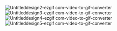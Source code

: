 ![Untitleddesign2-ezgif com-video-to-gif-converter](https://github.com/user-attachments/assets/1a11edfe-a881-4bac-a477-5ea94a26d4ac)
![Untitleddesign3-ezgif com-video-to-gif-converter](https://github.com/user-attachments/assets/b7ef89ba-541c-4400-b530-b22282b1b158)
![Untitleddesign4-ezgif com-video-to-gif-converter](https://github.com/user-attachments/assets/d48af439-bdcf-416c-a516-db2842fe2056)
![Untitleddesign5-ezgif com-video-to-gif-converter](https://github.com/user-attachments/assets/50570721-5929-4fce-912e-a3f5137717b2)
